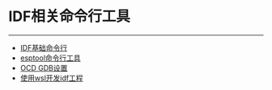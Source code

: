 # IDF相关命令行工具

----

- [IDF基础命令行](./IDF基础命令行.md)
- [esptool命令行工具](./esptool.py.md)
- [OCD GDB设置](./OPEN-OCD&GDB.md)
- [使用wsl开发idf工程](./wsl-idf-project.md)
